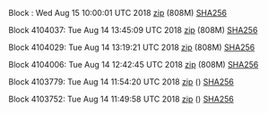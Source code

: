 Block : Wed Aug 15 10:00:01 UTC 2018 [zip](https://transfer.sh/gceDP/bootstrap.dat.20180815.zip) (808M) [SHA256](https://transfer.sh/HTmQ2/sha256.txt)

Block 4104037: Tue Aug 14 13:45:09 UTC 2018 [zip](https://transfer.sh/158gss/bootstrap.dat.20180814.zip) (808M) [SHA256](https://transfer.sh/CuRdo/sha256.txt)

Block 4104029: Tue Aug 14 13:19:21 UTC 2018 [zip](https://transfer.sh/dFthb/bootstrap.dat.20180814.zip) (808M) [SHA256](https://transfer.sh/Kc61V/sha256.txt)

Block 4104006: Tue Aug 14 12:42:45 UTC 2018 [zip](https://transfer.sh/b9gM2/bootstrap.dat.20180814.zip) (808M) [SHA256](https://transfer.sh/VbBDu/sha256.txt)

Block 4103779: Tue Aug 14 11:54:20 UTC 2018 [zip]() () [SHA256](https://transfer.sh/WBHUx/sha256.txt)

Block 4103752: Tue Aug 14 11:49:58 UTC 2018 [zip]() () [SHA256](https://transfer.sh/bAGhF/sha256.txt)
